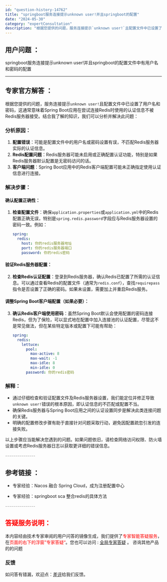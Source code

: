 ```yaml
---
id: "question-history-14762"
title: "springboot服务连接提示unknown user!并且springboot的配置"
date: "2024-05-30"
category: "expertConsultation"
description: "根据您提供的问题，服务连接提示`unknown user!`且配置文件中已设置了用户名和密码，这通常意味着Spring Boot应用在尝试连接Redis时使用的认证信息不被Redis服务器接受。结合我了解的知识，我们可以分析并解决此问题：### 分析原因：1. **配置错误**：可能是配置文件中的用"
---
```


## 用户问题 ： 
 springboot服务连接提示unknown user!并且springboot的配置文件中有用户名和密码的配置  

---------------
## 专家官方解答 ：

根据您提供的问题，服务连接提示`unknown user!`且配置文件中已设置了用户名和密码，这通常意味着Spring Boot应用在尝试连接Redis时使用的认证信息不被Redis服务器接受。结合我了解的知识，我们可以分析并解决此问题：

### 分析原因：
1. **配置错误**：可能是配置文件中的用户名或密码设置有误，不匹配Redis服务器实际的认证信息。
2. **Redis配置问题**：Redis服务器可能未启用或正确配置认证功能，特别是如果Redis服务器默认配置是无密码访问的话。
3. **客户端问题**：Spring Boot应用中的Redis客户端配置可能未正确指定使用认证信息进行连接。

### 解决步骤：
#### 确认配置正确性：
1. **检查配置文件**：确保`application.properties`或`application.yml`中的Redis配置正确无误，特别是`spring.redis.password`字段应与Redis服务器设置的密码一致。例如：
   ```yaml
   spring:
     redis:
       host: 你的redis服务器地址
       port: 你的redis服务器端口
       password: 你的redis密码
   ```
   
#### 验证Redis服务器配置：
2. **检查Redis认证配置**：登录到Redis服务器，确认Redis已配置了所需的认证信息。可以通过查看Redis的配置文件（通常为`redis.conf`），查找`requirepass`指令是否设置了正确的密码。如果未设置，需要加上并重启Redis服务。

#### 调整Spring Boot客户端配置（如果必要）：
3. **确认Redis客户端使用密码**：虽然Spring Boot默认会使用配置的密码连接Redis，但为了保险，可以显式地在配置中加入连接池的认证配置，尽管这不是常见做法，但在某些特定版本或配置下可能有帮助：
   ```yaml
   spring:
     redis:
       lettuce:
         pool:
           max-active: 8
           max-wait: -1
           max-idle: 8
           min-idle: 0
         password: 你的redis密码
   ```

### 解释：
- 通过仔细检查和验证配置文件及Redis服务器设置，我们能定位并修正导致`unknown user!`错误的根本原因，即认证信息的不匹配或配置不当。
- 确保Redis服务器与Spring Boot应用之间的认证设置同步是解决此类连接问题的关键。
- 明确的配置修改步骤有助于直接针对问题采取行动，避免因配置疏忽引发的连接失败。

以上步骤应当能解决您遇到的问题。如果问题依旧，请检查网络访问权限、防火墙设置或考虑Redis服务器日志以获取更详细的错误信息。


<font color="#949494">---------------</font> 


## 参考链接 ：

* 专家经验：Nacos 融合 Spring Cloud，成为注册配置中心 
 
 * 专家经验：springboot sca 整合redis的具体方法 


 <font color="#949494">---------------</font> 
 


## <font color="#FF0000">答疑服务说明：</font> 

本内容经由技术专家审阅的用户问答的镜像生成，我们提供了<font color="#FF0000">专家智能答疑服务</font>，在<font color="#FF0000">页面的右下的浮窗”专家答疑“</font>。您也可以访问 : [全局专家答疑](https://answer.opensource.alibaba.com/docs/intro) 。 咨询其他产品的的问题

### 反馈
如问答有错漏，欢迎点：[差评](https://ai.nacos.io/user/feedbackByEnhancerGradePOJOID?enhancerGradePOJOId=14766)给我们反馈。
